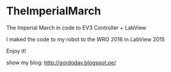# TheImperialMarch
The Imperial March in code to EV3 Controller + LabView

I maked the code to my robot to the WRO 2016 in LabView 2015

Enjoy it!

show my blog:
http://gordodav.blogspot.pe/